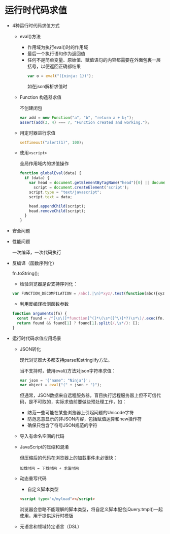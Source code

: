 # 运行时代码求值
* 4种运行时代码求值方式
  * eval()方法
    * 作用域为执行eval()时的作用域
    * 最后一个执行语句作为返回值
    * 任何不是简单变量、原始值、赋值语句的内容都需要在外面包裹一层括号，以便返回正确都结果
      ```javascript
      var o = eval("({ninja: 1})");
      ```
      如在json解析求值时
  * Function 构造器求值

    不创建闭包
    ```javascript
    var add = new Function("a", "b", "return a + b;");
    assert(add(3, 4) === 7, "Function created and working.");
    ```
  * 用定时器进行求值
    ```javascript
    setTimeout("alert(1)", 100);
    ```
  * 使用`<script>`

    全局作用域内的求值操作
    ```javascript
    function globalEval(data) {
      if (data) {
        var head = document.getElementByTagName("head")[0] || document.documentElement,
          script = document.createElement('script');
        script.type = "text/javascript";
        script.text = data;

        head.appendChild(script);
        head.removeChild(script);
      }
    }
    ```
* 安全问题
* 性能问题

  一次编译，一次代码执行
* 反编译（函数序列化）

  fn.toString();

  * 检验浏览器是否支持序列化：
  ```javascript
  var FUNCTION_DECOMPILATION = /abc(.|\n)*xyz/.test(function(abc){xyz;});
  ```
  * 利用反编译检测函数参数
  ```javascript
  function arguments(fn) {
    const found = /^[\s\(]*function[^(]*\(\s*([^\)]*?)\s*\)/.exec(fn.toString());
    return found && found[1] ? found[1].split(/,\s*/): [];
  }
  ```
* 运行时代码求值应用场景
  * JSON转化

    现代浏览器大多都支持parse和stringiify方法。

    当不支持时，使用eval()方法对json字符串求值：
    ```javascript
    var json = '{"name": "Ninja"}';
    var object = eval("(" + json + ")");
    ```
    但通常，JSON数据来自远程服务器，盲目执行远程服务器上但不可信代码，是不可取的，实际求值前要做些预处理工作，如：
    * 防范一些可能在某些浏览器上引起问题的Unicode字符
    * 防范恶意显示的非JSON内容，包括赋值运算和new操作符
    * 确保只包含了符号JSON规范的字符
  * 导入有命名空间的代码
  * JavaScript的压缩和混淆

    但压缩后的代码在浏览器上的加载事件未必很快：

    `加载时间 = 下载时间 + 求值时间`
  * 动态重写代码
    * 自定义脚本类型
    ```HTML
    <script type="x/myload"></script>
    ```
    浏览器会忽略不能理解的脚本类型，将自定义脚本配合jQuery.tmpl()一起使用，用于提供运行时模版
  * 元语言和领域特定语言（DSL）
